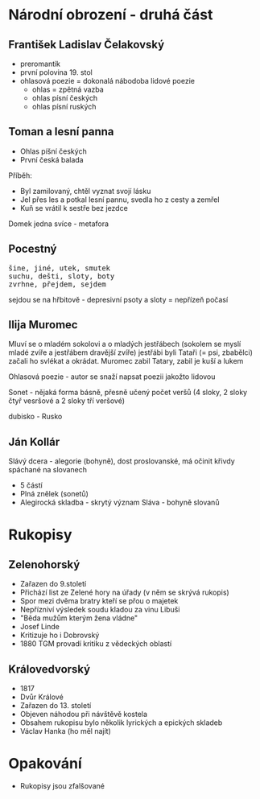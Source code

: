 # Národní obrození - druhá část

## František Ladislav Čelakovský

-   preromantik
-   první polovina 19. stol
-   ohlasová poezie = dokonalá nábodoba lidové poezie
    -   ohlas = zpětná vazba
    -   ohlas písní českých
    -   ohlas písní ruských

## Toman a lesní panna

-   Ohlas píšní českých
-   První česká balada

Příběh:

-   Byl zamilovaný, chtěl vyznat svojí lásku
-   Jel přes les a potkal lesní pannu, svedla ho z cesty a zemřel
-   Kuň se vrátil k sestře bez jezdce

Domek jedna svíce - metafora

## Pocestný

<pre>
šine, jiné, utek, smutek
suchu, dešti, sloty, boty
zvrhne, přejdem, sejdem
</pre>

sejdou se na hřbitově - depresivní
psoty a sloty = nepřízeň počasí

## Ilija Muromec

Mluví se o mladém sokolovi a o mladých jestřábech (sokolem se myslí mladé zvíře a jestřábem dravější zvíře) jestřábi byli Tataři (= psi, zbabělci) začali ho svlékat a okrádat. Muromec zabil Tatary, zabil je kuší a lukem

Ohlasová poezie - autor se snaží napsat poezii jakožto lidovou

Sonet - nějaká forma básně, přesně učený počet veršů (4 sloky, 2 sloky čtyř vesršové a 2 sloky tří veršové)

dubisko - Rusko

## Ján Kollár

Slávý dcera - alegorie (bohyně), dost proslovanské, má očinit křivdy spáchané na slovanech

-   5 částí
-   Plná znělek (sonetů)
-   Alegirocká skladba - skrytý význam
    Sláva - bohyně slovanů

# Rukopisy

## Zelenohorský

-   Zařazen do 9.století
-   Přichází list ze Zelené hory na úřady (v něm se skrývá rukopis)
-   Spor mezi dvěma bratry kteří se přou o majetek
-   Nepřízniví výsledek soudu kladou za vinu Libuši
-   "Běda mužům kterým žena vládne"
-   Josef Linde
-   Kritizuje ho i Dobrovský
-   1880 TGM provadí kritiku z vědeckých oblastí

## Královedvorský

-   1817
-   Dvůr Králové
-   Zařazen do 13. století
-   Objeven náhodou při návštěvě kostela
-   Obsahem rukopisu bylo několik lyrických a epických skladeb
-   Václav Hanka (ho měl najít)

# Opakování

-   Rukopisy jsou zfalšované

